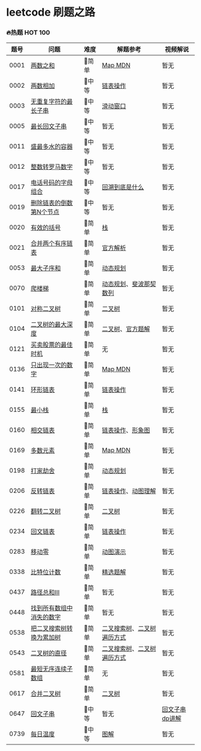 # leetcode 刷题之路

### 🔥热题 HOT 100

| 题号 | 问题 | 难度 | 解题参考 | 视频解说 |
| --- | --- | --- | --- | --- |
| 0001 | [两数之和](./solutions/0001.两数之和.md) | 🚙简单 | [Map MDN](https://developer.mozilla.org/zh-CN/docs/Web/JavaScript/Reference/Global_Objects/Map) | 暂无 |
| 0002 | [两数相加](./solutions/0002.两数相加.md) | 🚕中等 | [链表操作](https://github.com/Reaper622/DataStructure-Algorithm-TS/blob/master/docs/ds/LinkList.md) | 暂无 |
| 0003 | [无重复字符的最长子串](./solutions/0003.无重复字符的最长子串.md) | 🚕中等 | [滑动窗口](https://blog.csdn.net/chinanfsk/article/details/95045048) | 暂无 |
| 0005 | [最长回文子串](./solutions/0005.最长回文子串.md) | 🚕中等 | 暂无 | 暂无 |
| 0011 | [盛最多水的容器](./solutions/0011.盛最多水的容器.md) | 🚕中等 | 暂无 | 暂无 |
| 0012 | [整数转罗马数字](./solutions/0012.整数转罗马数字.md) | 🚕中等 | 暂无 | 暂无 |
| 0017 | [电话号码的字母组合](./solutions/0017.电话号码的字母组合.md) | 🚕中等 | [回溯到底是什么](https://www.cnblogs.com/yinbiao/p/9221573.html) | 暂无 |
| 0019 | [删除链表的倒数第N个节点](./solutions/0019.删除链表的倒数第N个节点.md) | 🚕中等 | 暂无 | 暂无 |
| 0020 | [有效的括号](./solutions/0020.有效的括号.md) | 🚙简单 | [栈](https://juejin.im/post/5b2323896fb9a00e8f795e5b) | 暂无 |
| 0021 | [合并两个有序链表](./solutions/0021.合并两个有序链表.md) | 🚙简单 | [官方解析](https://leetcode-cn.com/problems/merge-two-sorted-lists/solution/he-bing-liang-ge-you-xu-lian-biao-by-leetcode/) | 暂无 |
| 0053 | [最大子序和](./solutions/0053.最大子序和.md) | 🚙简单 | [动态规划](https://www.zhihu.com/question/39948290) | 暂无 |
| 0070 | [爬楼梯](./solutions/0070.爬楼梯.md) | 🚙简单 | [动态规划](https://www.zhihu.com/question/39948290)、[斐波那契数列](https://www.mathsisfun.com/numbers/fibonacci-sequence.html) | 暂无 |
| 0101 | [对称二叉树](./solutions/0101.对称二叉树.md) | 🚙简单 | [二叉树](https://blog.csdn.net/yummy_go/article/details/78257682) | 暂无 |
| 0104 | [二叉树的最大深度](./solutions/0104.二叉树的最大深度.md) | 🚙简单 | [二叉树](https://blog.csdn.net/yummy_go/article/details/78257682)、[官方题解](https://leetcode-cn.com/problems/maximum-depth-of-binary-tree/solution/er-cha-shu-de-zui-da-shen-du-by-leetcode/) | 暂无 |
| 0121 | [买卖股票的最佳时机](./solutions/0121.买卖股票的最佳时机.md) | 🚙简单 | 无 | 暂无 |
| 0136 | [只出现一次的数字](./solutions/0136.只出现一次的数字.md) | 🚙简单 | [Map MDN](https://developer.mozilla.org/zh-CN/docs/Web/JavaScript/Reference/Global_Objects/Map)  | 暂无 |
| 0141 | [环形链表](./solutions/0141.环形链表.md) | 🚙简单 | [链表操作](https://github.com/Reaper622/DataStructure-Algorithm-TS/blob/master/docs/ds/LinkList.md)  | 暂无 |
| 0155 | [最小栈](./solutions/0155.最小栈.md) | 🚙简单 | [栈](https://github.com/Reaper622/DataStructure-Algorithm-TS/blob/master/docs/ds/Stack.md)  | 暂无 |
| 0160 | [相交链表](./solutions/0160.相交链表.md) | 🚙简单 | [链表操作](https://github.com/Reaper622/DataStructure-Algorithm-TS/blob/master/docs/ds/LinkList.md)、[形象图](https://pic.leetcode-cn.com/e86e947c8b87ac723b9c858cd3834f9a93bcc6c5e884e41117ab803d205ef662-%E7%9B%B8%E4%BA%A4%E9%93%BE%E8%A1%A8.png)  | 暂无 |
| 0169 | [多数元素](./solutions/0169.多数元素.md) | 🚙简单 | [Map MDN](https://developer.mozilla.org/zh-CN/docs/Web/JavaScript/Reference/Global_Objects/Map) | 暂无 |
| 0198 | [打家劫舍](./solutions/0198.打家劫舍.md) | 🚙简单 | [动态规划](https://www.zhihu.com/question/39948290) | 暂无 |
| 0206 | [反转链表](./solutions/0206.反转链表.md) | 🚙简单 | [链表操作](https://github.com/Reaper622/DataStructure-Algorithm-TS/blob/master/docs/ds/LinkList.md)、[动图理解](https://pic.leetcode-cn.com/dacd1bf55dec5c8b38d0904f26e472e2024fc8bee4ea46e3aa676f340ba1eb9d-%E9%80%92%E5%BD%92.gif) | 暂无 |
| 0226 | [翻转二叉树](./solutions/0226.翻转二叉树.md) | 🚙简单 | [二叉树](https://github.com/Reaper622/DataStructure-Algorithm-TS/blob/master/docs/ds/BinaryTree.md) | 暂无 |
| 0234 | [回文链表](./solutions/0234.回文链表.md) | 🚙简单 | [链表操作](https://github.com/Reaper622/DataStructure-Algorithm-TS/blob/master/docs/ds/LinkList.md) | 暂无 |
| 0283 | [移动零](./solutions/0283.移动零.md) | 🚙简单 | [动图演示](https://pic.leetcode-cn.com/36d1ac5d689101cbf9947465e94753c626eab7fcb736ae2175f5d87ebc85fdf0-283_2.gif) | 暂无 |
| 0338 | [比特位计数](./solutions/0338.比特位计数.md) | 🚕简单 | [精选题解](https://leetcode-cn.com/problems/counting-bits/solution/hen-qing-xi-de-si-lu-by-duadua/) | 暂无 |
| 0437 | [路径总和III](./solutions/0437.路径总和III.md) | 🚙简单 | 暂无 | 暂无 |
| 0448 | [找到所有数组中消失的数字](./solutions/0448.找到所有数组中消失的数字.md) | 🚙简单 | 暂无 | 暂无 |
| 0538 | [把二叉搜索树转换为累加树](./solutions/0538.把二叉搜索树转换为累加树.md) | 🚙简单 | [二叉搜索树](https://lufficc.com/blog/binary-search-tree)、[二叉树遍历方式](https://segmentfault.com/a/1190000004620352) | 暂无 |
| 0543 | [二叉树的直径](./solutions/0543.二叉树的直径.md) | 🚙简单 | [二叉搜索树](https://lufficc.com/blog/binary-search-tree)、[二叉树遍历方式](https://segmentfault.com/a/1190000004620352) | 暂无 |
| 0581 | [最短无序连续子数组](./solutions/0581.最短无序连续子数组.md) | 🚙简单 | 无 | 暂无 |
| 0617 | [合并二叉树](./solutions/0617.合并二叉树.md) | 🚙简单 | [二叉树](https://github.com/Reaper622/DataStructure-Algorithm-TS/blob/master/docs/ds/BinaryTree.md) | 暂无 |
| 0647 | [回文子串](./solutions/0647.回文子串.md) | 🚕中等 | 暂无 | [回文子串dp讲解](https://www.youtube.com/watch?v=ZnzvU03HtYk) |
| 0739 | [每日温度](./solutions/0739.每日温度.md) | 🚕中等 | [图解](https://leetcode-cn.com/problems/daily-temperatures/solution/leetcode-tu-jie-739mei-ri-wen-du-by-misterbooo/) | 暂无 |
